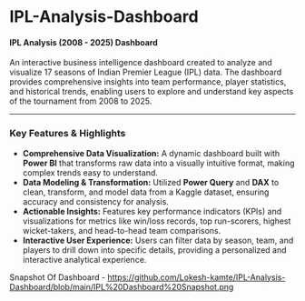 # IPL-Analysis-Dashboard

#### **IPL Analysis (2008 - 2025) Dashboard**

An interactive business intelligence dashboard created to analyze and visualize 17 seasons of Indian Premier League (IPL) data. The dashboard provides comprehensive insights into team performance, player statistics, and historical trends, enabling users to explore and understand key aspects of the tournament from 2008 to 2025.

---

### Key Features & Highlights

* **Comprehensive Data Visualization:** A dynamic dashboard built with **Power BI** that transforms raw data into a visually intuitive format, making complex trends easy to understand.
* **Data Modeling & Transformation:** Utilized **Power Query** and **DAX** to clean, transform, and model data from a Kaggle dataset, ensuring accuracy and consistency for analysis.
* **Actionable Insights:** Features key performance indicators (KPIs) and visualizations for metrics like win/loss records, top run-scorers, highest wicket-takers, and head-to-head team comparisons.
* **Interactive User Experience:** Users can filter data by season, team, and players to drill down into specific details, providing a personalized and interactive analytical experience.

Snapshot Of Dashboard - https://github.com/Lokesh-kamte/IPL-Analysis-Dashboard/blob/main/IPL%20Dashboard%20Snapshot.png
